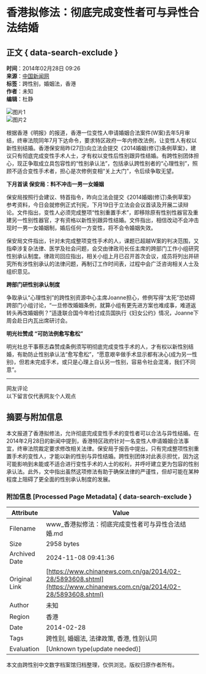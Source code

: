 # 香港拟修法：彻底完成变性者可与异性合法结婚

## 正文 { data-search-exclude }


**时间**：2014年02月28日 09:26  
**来源**：[中国新闻网](http://www.chinanews.com/)  
**标签**：跨性别，婚姻法，香港  
**作者**：未知  
**编辑**：杜静  

![图片1](http://www.chinanews.com/fileftp/2020/03/2020-03-11/U194P4T47D46410F978DT20200311093349.jpg)  
![图片2](http://www.chinanews.com/fileftp/2020/03/2020-03-11/U194P4T47D46410F977DT20200311083723.jpg)  

根据香港《明报》的报道，香港一位变性人申请婚姻合法案件(W案)去年5月审结，终审法院同年7月下达命令，要求特区政府一年内修改法例，让变性人有权以新性别结婚。香港保安局昨(27日)向立法会提交《2014婚姻(修订)条例草案》，建议只有彻底完成变性手术人士，才有权以变性后性别跟异性结婚。有跨性别团体担心，现正争取成立具包容性的“性别承认法”，包括承认跨性别者的“心理性别”，照顾不适合变性手术者，担心是次修例变相“关上大门”，令后续争取无望。

**下月首读 保安局：料不冲击一男一女婚姻**

保安局按照行会建议、特首指令，昨向立法会提交《2014婚姻(修订)条例草案》参考资料，今日会就修例正式刊宪，下月19日于立法会会议首读及开展二读辩论。文件指出，变性人必须完成整项“性别重置手术”，即移除原有性别性器官及重建另一性别性器官，才有资格以新性别跟异性结婚。文件指出，相信改动不会冲击现时一男一女婚姻制，婚后任何一方变性，将不会令婚姻失效。

保安局文件指出，针对未完成整项变性手术的人，课题已超越W案的判决范围，又指牵涉复杂法律、医学及社会问题，会交由律政司长任主席的跨部门工作小组研究性别承认制度。律政司回应指出，相关小组上月已召开首次会议，成员将列出并研究所有涉性别承认的法律问题，再制订工作时间表，过程中会广泛咨询相关人士及组织意见。

**跨部门研性别承认制度**

争取承认“心理性别”的跨性别资源中心主席Joanne担心，修例写得“太死”恐妨碍跨部门小组讨论，“一旦修改婚姻条例，就算小组有更先进方案也难成事，难道返转头再改婚姻例？”适逢联合国今年检讨成员国执行《妇女公约》情况，Joanne下周会赴日内瓦出席研讨会。

**明光社赞成 “可防法例愈写愈松”**

明光社总干事蔡志森赞成条例须写明彻底完成变性手术的人，才有权以新性别结婚，有助防止性别承认法“愈写愈松”，“愿意艰辛做手术显示都有决心(成为另一性别)，但若未完成手术，或只是心理上自认另一性别，容易令社会混淆，我们不同意”。

---

网友评论  
以下留言仅代表网友个人观点

## 摘要与附加信息

<!-- tcd_abstract -->
本文报道了香港拟修法，允许彻底完成变性手术的变性者可以合法与异性结婚。在2014年2月28日的新闻中提到，香港特区政府针对一名变性人申请婚姻合法事宜，终审法院裁定要求修改相关法律。保安局于报告中提出，只有完成整项性别重置手术的变性人，才能以新的性别与异性结婚。跨性别团体对此表示担忧，因为这可能影响到未能或不适合进行变性手术的人士的权利，并呼吁建立更为包容的性别承认法。此外，文中指出虽然这项修法有助于确保法律的严谨性，但却可能在某种程度上阻碍了更全面的性别承认制度的发展。
<!-- tcd_abstract_end -->

### 附加信息 [Processed Page Metadata] { data-search-exclude }

| Attribute       | Value                                  |
|-----------------|----------------------------------------|
| Filename        | www_香港拟修法：彻底完成变性者可与异性合法结婚.md                             |
| Size            | 2958 bytes                           |
| Archived Date   | 2024-11-08 09:41:36                             |
| Original Link   | [https://www.chinanews.com.cn/ga/2014/02-28/5893608.shtml](https://www.chinanews.com.cn/ga/2014/02-28/5893608.shtml)                       |
| Author          | 未知                               |
| Region          | 香港                               |
| Date            | 2014-02-28                                 |
| Tags            | 跨性别, 婚姻法, 法律政策, 香港, 性别认同                                 |
| Evaluation            | [Unknown type(update needed)]                                 |
<!-- tcd_table_end -->

本文由跨性别中文数字档案馆归档整理，仅供浏览。版权归原作者所有。
